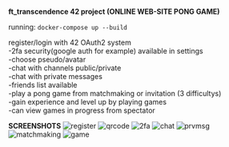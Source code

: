 **ft_transcendence 42 project (ONLINE WEB-SITE PONG GAME)**

running: ```docker-compose up --build```

register/login with 42 OAuth2 system<br />
-2fa security(google auth for example) available in settings<br />
-choose pseudo/avatar<br />
-chat with channels public/private<br />
-chat with private messages<br />
-friends list available<br />
-play a pong game from matchmaking or invitation (3 difficultys)<br />
-gain experience and level up by playing games<br />
-can view games in progress from spectator<br />


**SCREENSHOTS**
![register](https://user-images.githubusercontent.com/58054839/227402620-00a57dad-319d-4c1b-a7eb-a8146ad9979a.png)
![qrcode](https://user-images.githubusercontent.com/58054839/227404510-dde07d49-b126-48ee-bc1d-cf5cb6a1f882.png)
![2fa](https://user-images.githubusercontent.com/58054839/227404520-f4134eab-fb68-472d-abe9-a8b265359c93.png)
![chat](https://user-images.githubusercontent.com/58054839/227404528-f5c2cedd-4def-435e-bacf-e8468d7fd020.png)
![prvmsg](https://user-images.githubusercontent.com/58054839/227404531-df212de0-d6f7-4b7c-9b5b-10fbd414616a.png)
![matchmaking](https://user-images.githubusercontent.com/58054839/227404542-0246b7e3-15a2-4783-875a-28b0ac44ac45.png)
![game](https://user-images.githubusercontent.com/58054839/227404680-ab1eff89-4903-467b-bd8b-f9d8e95fbaef.png)


